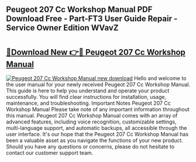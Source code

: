 ## Peugeot 207 Cc Workshop Manual PDF Download Free - Part-FT3 User Guide Repair - Service Owner Edition WVavZ

# <h2><a href="http://bc98496.oget.top/?id=Peugeot+207+Cc+Workshop+Manual">🔗Download New 👉🔴 Peugeot 207 Cc Workshop Manual</a></h2>

[![Peugeot 207 Cc Workshop Manual new download](https://i.imgur.com/5g1atiW.png)](http://bc98496.oget.top/?id=Peugeot+207+Cc+Workshop+Manual)
Hello and welcome to the user manual for your newly received Peugeot 207 Cc Workshop Manual. This guide is here to help you understand and operate your product successfully. You will find clear instructions for installation, usage, maintenance, and troubleshooting. Important Notes Peugeot 207 Cc Workshop Manual Please take note of any important information throughout this manual. Peugeot 207 Cc Workshop Manual comes with an array of advanced features, including voice recognition, customizable settings, multi-language support, and automatic backups, all accessible through the user interface. It's our hope that the Peugeot 207 Cc Workshop Manual has been a valuable asset as you navigate the functions of your new product. Should you have any questions or concerns, please do not hesitate to contact our customer support team.
